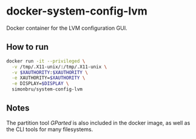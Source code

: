 # docker-system-config-lvm

Docker container for the LVM configuration GUI.

## How to run
```sh
docker run -it --privileged \
  -v /tmp/.X11-unix/:/tmp/.X11-unix \
  -v $XAUTHORITY:$XAUTHORITY \
  -e XAUTHORITY=$XAUTHORITY \
  -e DISPLAY=$DISPLAY \
  simonbru/system-config-lvm
```

## Notes

The partition tool *GParted* is also included in the docker image, as well as the CLI tools for many filesystems.
